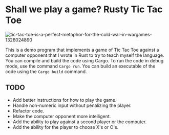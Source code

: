 # Shall we play a game? Rusty Tic Tac Toe

![tic-tac-toe-is-a-perfect-metaphor-for-the-cold-war-in-wargames-1326024890](https://github.com/calicojack1720/tic_tac_toe/assets/93363006/47389afc-af2f-4f92-bd15-70796f39b7cd)

This is a demo program that implements a game of Tic Tac Toe against a computer opponent that I wrote in Rust to try to teach myself the language. You can compile and build the
code using Cargo. To run the code in debug mode, use the command `Cargo run`. You can build an executable of the code using the `Cargo build` command.

## TODO
 - Add better instructions for how to play the game.
 - Handle non-numeric input without penalizing the player.
 - Refactor code.
 - Make the computer opponent more intelligent.
 - Add the ability to play against a second player or the computer.
 - Add the ability for the player to choose X's or O's.
